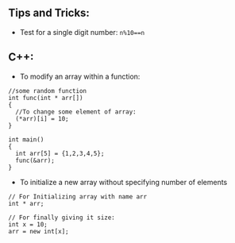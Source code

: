 ## Tips and Tricks:
- Test for a single digit number: `n%10==n`

## C++:
- To modify an array within a function:
```
//some random function
int func(int * arr[])
{
  //To change some element of array:
  (*arr)[i] = 10;
}

int main()
{
  int arr[5] = {1,2,3,4,5};
  func(&arr);
}
```

- To initialize a new array without specifying number of elements


```
// For Initializing array with name arr
int * arr;

// For finally giving it size:
int x = 10;
arr = new int[x];
```
